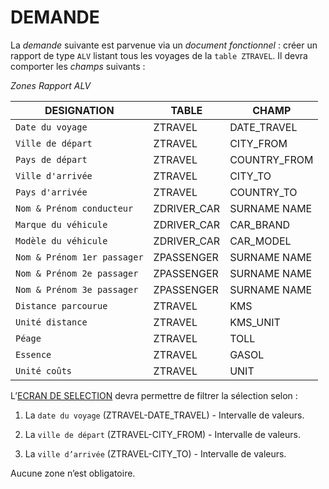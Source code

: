 # **DEMANDE**

La _demande_ suivante est parvenue via un _document fonctionnel_ : créer un rapport de type `ALV` listant tous les voyages de la `table ZTRAVEL`. Il devra comporter les _champs_ suivants :

_Zones Rapport ALV_

| **DESIGNATION**             | **TABLE**   | **CHAMP**    |
| --------------------------- | ----------- | ------------ |
| `Date du voyage`            | ZTRAVEL     | DATE_TRAVEL  |
| `Ville de départ`           | ZTRAVEL     | CITY_FROM    |
| `Pays de départ`            | ZTRAVEL     | COUNTRY_FROM |
| `Ville d'arrivée`           | ZTRAVEL     | CITY_TO      |
| `Pays d'arrivée`            | ZTRAVEL     | COUNTRY_TO   |
| `Nom & Prénom conducteur`   | ZDRIVER_CAR | SURNAME NAME |
| `Marque du véhicule`        | ZDRIVER_CAR | CAR_BRAND    |
| `Modèle du véhicule`        | ZDRIVER_CAR | CAR_MODEL    |
| `Nom & Prénom 1er passager` | ZPASSENGER  | SURNAME NAME |
| `Nom & Prénom 2e passager`  | ZPASSENGER  | SURNAME NAME |
| `Nom & Prénom 3e passager`  | ZPASSENGER  | SURNAME NAME |
| `Distance parcourue`        | ZTRAVEL     | KMS          |
| `Unité distance`            | ZTRAVEL     | KMS_UNIT     |
| `Péage`                     | ZTRAVEL     | TOLL         |
| `Essence`                   | ZTRAVEL     | GASOL        |
| `Unité coûts`               | ZTRAVEL     | UNIT         |

L’[ECRAN DE SELECTION](../15_Screen/01_Ecran_de_Sélection/README.md) devra permettre de filtrer la sélection selon :

1. La `date du voyage` (ZTRAVEL-DATE_TRAVEL) - Intervalle de valeurs.

2. La `ville de départ` (ZTRAVEL-CITY_FROM) - Intervalle de valeurs.

3. La `ville d’arrivée` (ZTRAVEL-CITY_TO) - Intervalle de valeurs.

Aucune zone n’est obligatoire.
